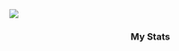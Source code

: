 <div>
  <img src="https://i.ibb.co/yd7dM8W/Screenshot-2024-07-01-235504.png"/>
</div>

<div >
  <h3 style="text-align:center">My Stats</h3>
</div>
